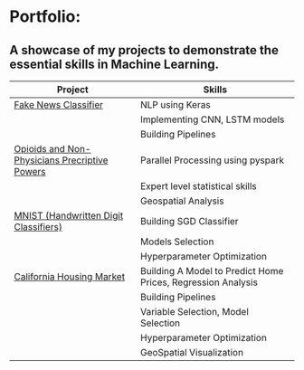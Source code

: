 # Portfolio: 
## A showcase of my projects to demonstrate the essential skills in Machine Learning.
 
 | Project | Skills | 
 |---| ---|
 |<a href='https://github.com/arshsinghphd/Portfolio/tree/main/FakeNewsClassifier'>Fake News Classifier</a> | NLP using Keras |
 || Implementing CNN, LSTM models|
 || Building Pipelines |
 |<a href='https://github.com/arshsinghphd/Portfolio/tree/main/OpioidsAndNonPhysicians'>Opioids and Non-Physicians Precriptive Powers</a>| Parallel Processing using pyspark|
 ||Expert level statistical skills|
 ||Geospatial Analysis |
 |<a href='https://github.com/arshsinghphd/Portfolio/tree/main/MNIST'>MNIST (Handwritten Digit Classifiers)</a>|  Building SGD Classifier |
 | |Models Selection|
 ||Hyperparameter Optimization |
 |<a href='https://github.com/ageron/handson-ml/tree/master/datasets/housing'>California Housing Market</a>|  Building A Model to Predict Home Prices, Regression Analysis |
 | |Building Pipelines|
 | |Variable Selection, Model Selection  |
 ||Hyperparameter Optimization |
 ||GeoSpatial Visualization|
 
 
 
 
